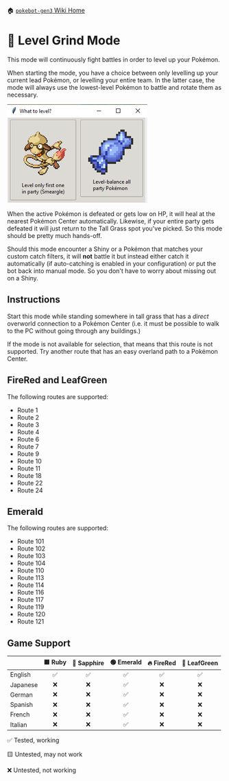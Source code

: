 🏠 [`pokebot-gen3` Wiki Home](../Readme.md)

# 🔄️ Level Grind Mode

This mode will continuously fight battles in order to level up your Pokémon.

When starting the mode, you have a choice between only levelling up your current lead
Pokémon, or levelling your entire team. In the latter case, the mode will always use
the lowest-level Pokémon to battle and rotate them as necessary.

![image](../images/level_grind_prompt.png)

When the active Pokémon is defeated or gets low on HP, it will heal at the nearest
Pokémon Center automatically. Likewise, if your entire party gets defeated it will
just return to the Tall Grass spot you've picked. So this mode should be pretty much
hands-off.

Should this mode encounter a Shiny or a Pokémon that matches your custom catch filters,
it will **not** battle it but instead either catch it automatically (if auto-catching is
enabled in your configuration) or put the bot back into manual mode. So you don't have to
worry about missing out on a Shiny.


## Instructions

Start this mode while standing somewhere in tall grass that has a _direct_ overworld
connection to a Pokémon Center (i.e. it must be possible to walk to the PC without
going through any buildings.)

If the mode is not available for selection, that means that this route is not supported.
Try another route that has an easy overland path to a Pokémon Center.

## FireRed and LeafGreen

The following routes are supported:

- Route 1
- Route 2
- Route 3
- Route 4
- Route 6
- Route 7
- Route 9
- Route 10
- Route 11
- Route 18
- Route 22
- Route 24

## Emerald

The following routes are supported:

- Route 101
- Route 102
- Route 103
- Route 104
- Route 110
- Route 113
- Route 114
- Route 116
- Route 117
- Route 119
- Route 120
- Route 121

## Game Support

|          | 🟥 Ruby | 🔷 Sapphire | 🟢 Emerald | 🔥 FireRed | 🌿 LeafGreen |
|:---------|:-------:|:-----------:|:----------:|:----------:|:------------:|
| English  |    ✅    |      ✅      |     ✅      |     ✅      |      ✅       |
| Japanese |    ❌    |      ❌      |     ✅      |     ❌      |      ❌       |
| German   |    ❌    |      ❌      |     ✅      |     ❌      |      ❌       |
| Spanish  |    ❌    |      ❌      |     ✅      |     ❌      |      ❌       |
| French   |    ❌    |      ❌      |     ✅      |     ❌      |      ❌       |
| Italian  |    ❌    |      ❌      |     ✅      |     ❌      |      ❌       |

✅ Tested, working

🟨 Untested, may not work

❌ Untested, not working
